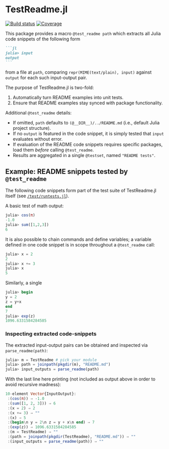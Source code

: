 # TestReadme.jl

[![Build status][ci-status-img]][ci-status-url] [![Coverage][coverage-img]][coverage-url]

This package provides a macro `@test_readme path` which extracts all Julia code snippets of the following form
~~~md
```jl 
julia> input
output
```
~~~
from a file at `path`, comparing `repr(MIME(text/plain), input)` against `output` for each such input-output pair.

The purpose of TestReadme.jl is two-fold:
1. Automatically turn README examples into unit tests.
2. Ensure that README examples stay synced with package functionality.

Additional `@test_readme` details:
- If omitted, `path` defaults to `(@__DIR__)/../README.md` (i.e., default Julia project structure).
- If no `output` is featured in the code snippet, it is simply tested that `input` evaluates without error.
- If evaluation of the README code snippets requires specific packages, load them *before* calling `@test_readme`.
- Results are aggregated in a single `@testset`, named `"README tests"`.

## Example: README snippets tested by `@test_readme` 

The following code snippets form part of the test suite of TestReadme.jl itself (see [`/test/runtests.jl`](https://github.com/thchr/TestReadme.jl/blob/main/test/runtests.jl)).

A basic test of math output:
```jl
julia> cos(π)
-1.0
julia> sum([1,2,3])
6
```

It is also possible to chain commands and define variables; a variable defined in one code snippet is in scope throughout a `@test_readme` call:
```jl
julia> x = 2
2
julia> x += 3
julia> x
5
```

Similarly, a single 
```jl
julia> begin
y = 2
z = y+x
end
7
julia> exp(z)
1096.6331584284585
```

### Inspecting extracted code-snippets
The extracted input-output pairs can be obtained and inspected via `parse_readme(path)`:
```jl
julia> m = TestReadme # pick your module
julia> path = joinpath(pkgdir(m), "README.md")
julia> input_outputs = parse_readme(path)
```
With the last line here printing (not included as output above in order to avoid recursive madness):
```jl
10-element Vector{InputOutput}:
 :(cos(π)) ⇒ -1.0
 :(sum([1, 2, 3])) ⇒ 6
 :(x = 2) ⇒ 2
 :(x += 3) ⇒ ""
 :(x) ⇒ 5
 :(begin\n y = 2\n z = y + x\n end) ⇒ 7
 :(exp(z)) ⇒ 1096.6331584284585
 :(m = TestReadme) ⇒ ""
 :(path = joinpath(pkgdir(TestReadme), "README.md")) ⇒ ""
 :(input_outputs = parse_readme(path)) ⇒ ""
```

[ci-status-img]:   https://github.com/thchr/TestReadme.jl/actions/workflows/CI.yml/badge.svg?branch=main
[ci-status-url]:   https://github.com/thchr/TestReadme.jl/actions/workflows/CI.yml?query=branch%3Amain
[coverage-img]:    https://codecov.io/gh/thchr/TestReadme.jl/branch/main/graph/badge.svg
[coverage-url]:    https://codecov.io/gh/thchr/TestReadme.jl